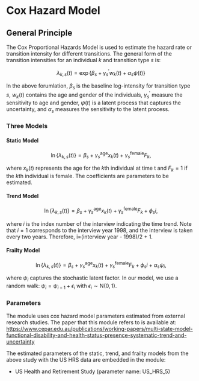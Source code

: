 # Cox Hazard Model 

## General Principle

The Cox Proportional Hazards Model is used to estimate the hazard rate or transition
intensity for different transitions. The general form of the transition intensities for 
an individual $k$ and transition type $s$ is: 

$$\lambda_{k, s}(t)=\exp \left\{\beta_{s}+\gamma_{s}^{\prime} w_{k}(t)+\alpha_{s} \psi(t)\right\}$$

In the above forumlation, $\beta_{s}$ is the baseline log-intensity for transition type $s$, $w_{k}(t)$ contains the age and gender of the individuals, $\gamma_{s}^{\prime}$ measure the sensitivity to age and gender, $\psi(t)$ is a latent process that captures the uncertainty, and $\alpha_{s}$ measures the sensitivity to the latent process.
### Three Models

#### Static Model 

$$\ln \left\{\lambda_{k, s}(t)\right\}=\beta_{s}+\gamma_{s}^{\text{age}} x_{k}(t)+\gamma_{s}^{\text {female}} F_{k},$$

where $x_k(t)$ represents the age for the $k$th individual at time t and $F_k = 1$ if the $k$th
individual is female. The coefficients are parameters to be estimated.

#### Trend Model 

$$\ln \left\{\lambda_{k, s}(t)\right\}=\beta_{s}+\gamma_{s}^{\text{age}} x_{k}(t)+\gamma_{s}^{\text {female}} F_{k}+\phi_{s} i,$$

where $i$ is the index number of the interview indicating the time trend. Note that $i=1$ corresponds to the interview year 1998, and the interview is taken every two years. Therefore, i=(interview year - 1998)/2 + 1.

#### Frailty Model

$$\ln \left\{\lambda_{k, s}(t)\right\}=\beta_{s}+\gamma_{s}^{\text{age}} x_{k}(t)+\gamma_{s}^{\text {female}} F_{k}+\phi_{s} i+\alpha_{s} \psi_{i},$$

where $\psi_{i}$ captures the stochastic latent factor. In our model, we use a random walk:
$\psi_{i} = \psi_{i-1} + \epsilon_{i}$ with $\epsilon_{i} \sim \text{N}(0, 1)$.

### Parameters

The module uses cox hazard model parameters estimated from external research studies. The paper that this module refers to is available at: https://www.cepar.edu.au/publications/working-papers/multi-state-model-functional-disability-and-health-status-presence-systematic-trend-and-uncertainty

The estimated parameters of the static, trend, and frailty models from the above study with the US HRS data are embedded in the module:

* US Health and Retirement Study (parameter name: US_HRS_5)